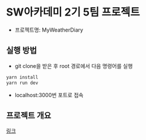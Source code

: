 # SW아카데미 2기 5팀 프로젝트

- 프로젝트명: MyWeatherDiary

## 실행 방법

- git clone을 받은 후 root 경로에서 다음 명령어를 실행
```bash
yarn install
yarn run dev
```
- localhost:3000번 포트로 접속

## 프로젝트 개요

[링크](https://www.slideshare.net/DonOh4/5pptx-257750414)